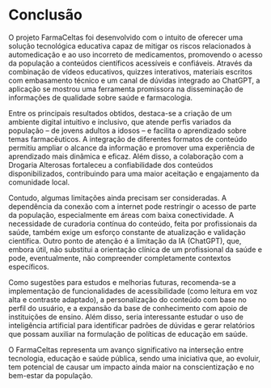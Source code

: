 # Conclusão

O projeto FarmaCeltas foi desenvolvido com o intuito de oferecer uma solução tecnológica educativa capaz de mitigar os riscos relacionados à automedicação e ao uso incorreto de medicamentos, promovendo o acesso da população a conteúdos científicos acessíveis e confiáveis. Através da combinação de vídeos educativos, quizzes interativos, materiais escritos com embasamento técnico e um canal de dúvidas integrado ao ChatGPT, a aplicação se mostrou uma ferramenta promissora na disseminação de informações de qualidade sobre saúde e farmacologia.

Entre os principais resultados obtidos, destaca-se a criação de um ambiente digital intuitivo e inclusivo, que atende perfis variados da população – de jovens adultos a idosos – e facilita o aprendizado sobre temas farmacêuticos. A integração de diferentes formatos de conteúdo permitiu ampliar o alcance da informação e promover uma experiência de aprendizado mais dinâmica e eficaz. Além disso, a colaboração com a Drogaria Alterosas fortaleceu a confiabilidade dos conteúdos disponibilizados, contribuindo para uma maior aceitação e engajamento da comunidade local.

Contudo, algumas limitações ainda precisam ser consideradas. A dependência da conexão com a internet pode restringir o acesso de parte da população, especialmente em áreas com baixa conectividade. A necessidade de curadoria contínua do conteúdo, feita por profissionais da saúde, também exige um esforço constante de atualização e validação científica. Outro ponto de atenção é a limitação da IA (ChatGPT), que, embora útil, não substitui a orientação clínica de um profissional da saúde e pode, eventualmente, não compreender completamente contextos específicos.

Como sugestões para estudos e melhorias futuras, recomenda-se a implementação de funcionalidades de acessibilidade (como leitura em voz alta e contraste adaptado), a personalização do conteúdo com base no perfil do usuário, e a expansão da base de conhecimento com apoio de instituições de ensino. Além disso, seria interessante estudar o uso de inteligência artificial para identificar padrões de dúvidas e gerar relatórios que possam auxiliar na formulação de políticas de educação em saúde.

O FarmaCeltas representa um avanço significativo na interseção entre tecnologia, educação e saúde pública, sendo uma iniciativa que, ao evoluir, tem potencial de causar um impacto ainda maior na conscientização e no bem-estar da população.

